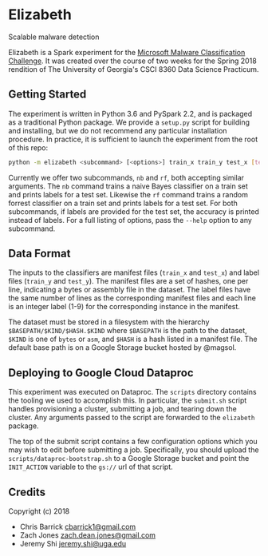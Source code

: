 # Elizabeth
Scalable malware detection

Elizabeth is a Spark experiment for the [Microsoft Malware Classification Challenge][MMCC]. It was created over the course of two weeks for the Spring 2018 rendition of The University of Georgia's CSCI 8360 Data Science Practicum.

[MMCC]: https://www.kaggle.com/c/malware-classification/


## Getting Started

The experiment is written in Python 3.6 and PySpark 2.2, and is packaged as a traditional Python package. We provide a `setup.py` script for building and installing, but we do not recommend any particular installation procedure. In practice, it is sufficient to launch the experiment from the root of this repo:

```sh
python -m elizabeth <subcommand> [<options>] train_x train_y test_x [test_y]
```

Currently we offer two subcommands, `nb` and `rf`, both accepting similar arguments. The `nb` command trains a naive Bayes classifier on a train set and prints labels for a test set. Likewise the `rf` command trains a random forrest classifier on a train set and prints labels for a test set. For both subcommands, if labels are provided for the test set, the accuracy is printed instead of labels. For a full listing of options, pass the `--help` option to any subcommand.


## Data Format

The inputs to the classifiers are manifest files (`train_x` and `test_x`) and label files (`train_y` and `test_y`). The manifest files are a set of hashes, one per line, indicating a bytes or assembly file in the dataset. The label files have the same number of lines as the corresponding manifest files and each line is an integer label (1-9) for the corresponding instance in the manifest.

The dataset must be stored in a filesystem with the hierarchy `$BASEPATH/$KIND/$HASH.$KIND` where `$BASEPATH` is the path to the dataset, `$KIND` is one of `bytes` or `asm`, and `$HASH` is a hash listed in a manifest file. The default base path is on a Google Storage bucket hosted by @magsol.


## Deploying to Google Cloud Dataproc

This experiment was executed on Dataproc. The `scripts` directory contains the tooling we used to accomplish this. In particular, the `submit.sh` script handles provisioning a cluster, submitting a job, and tearing down the cluster. Any arguments passed to the script are forwarded to the `elizabeth` package.

The top of the submit script contains a few configuration options which you may wish to edit before submitting a job. Specifically, you should upload the `scripts/dataproc-bootstrap.sh` to a Google Storage bucket and point the `INIT_ACTION` variable to the `gs://` url of that script.


## Credits

Copyright (c) 2018

- Chris Barrick <cbarrick1@gmail.com>
- Zach Jones <zach.dean.jones@gmail.com>
- Jeremy Shi <jeremy.shi@uga.edu>
